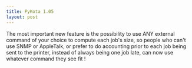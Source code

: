 ```yaml
---
title: PyKota 1.05
layout: post
---
```


The most important new feature is the possibility to
use ANY external command of your choice to compute
each job's size, so people who can't use SNMP or AppleTalk,
or prefer to do accounting prior to each job being sent
to the printer, instead of always being one job late,
can now use whatever command they see fit !

